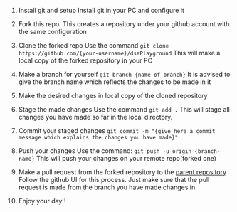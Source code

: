 1. Install git and setup
Install git in your PC and configure it

2. Fork this repo.
This creates a repository under your github account with the same configuration

3. Clone the forked repo
Use the command `git clone https://github.com/{your-username}/dsaPlayground`
This will make a local copy of the forked repository in your PC

4. Make a branch for yourself
`git branch {name of branch}`
It is advised to give the branch name which reflects the changes to be made in it

5. Make the desired changes in local copy of the cloned repository

6. Stage the made changes
Use the command `git add .`
This will stage all changes you have made so far in the local directory.

7. Commit your staged changes
`git commit -m "{give here a commit message which explains the changes you have made}"`

8. Push your changes
Use the command: `git push -u origin {branch-name}`
This will push your changes on your remote repo(forked one)

9. Make a pull request from the forked repository to the [parent repository](https://github.com/acm-vit/dsaPlayground)
Follow the github UI for this process.
Just make sure that the pull request is made from the branch you have made changes in.

10. Enjoy your day!!
